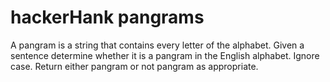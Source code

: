 # hackerHank pangrams

A pangram is a string that contains every letter of the alphabet. Given a sentence determine whether it is a pangram in the English alphabet. Ignore case. Return either pangram or not pangram as appropriate.
